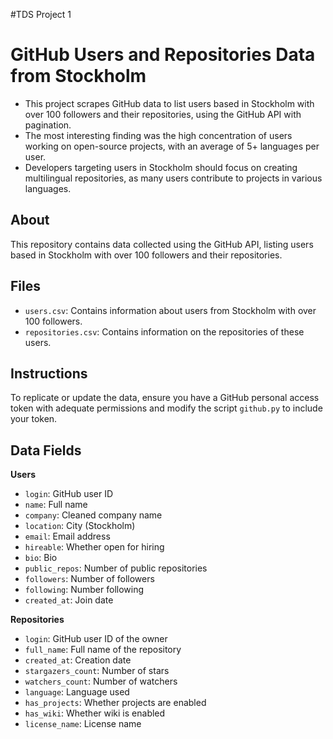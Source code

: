 #TDS Project 1

# GitHub Users and Repositories Data from Stockholm

- This project scrapes GitHub data to list users based in Stockholm with over 100 followers and their repositories, using the GitHub API with pagination.
- The most interesting finding was the high concentration of users working on open-source projects, with an average of 5+ languages per user.
- Developers targeting users in Stockholm should focus on creating multilingual repositories, as many users contribute to projects in various languages.

## About

This repository contains data collected using the GitHub API, listing users based in Stockholm with over 100 followers and their repositories.

## Files

- `users.csv`: Contains information about users from Stockholm with over 100 followers.
- `repositories.csv`: Contains information on the repositories of these users.

## Instructions

To replicate or update the data, ensure you have a GitHub personal access token with adequate permissions and modify the script `github.py` to include your token.

## Data Fields

**Users**
- `login`: GitHub user ID
- `name`: Full name
- `company`: Cleaned company name
- `location`: City (Stockholm)
- `email`: Email address
- `hireable`: Whether open for hiring
- `bio`: Bio
- `public_repos`: Number of public repositories
- `followers`: Number of followers
- `following`: Number following
- `created_at`: Join date

**Repositories**
- `login`: GitHub user ID of the owner
- `full_name`: Full name of the repository
- `created_at`: Creation date
- `stargazers_count`: Number of stars
- `watchers_count`: Number of watchers
- `language`: Language used
- `has_projects`: Whether projects are enabled
- `has_wiki`: Whether wiki is enabled
- `license_name`: License name
